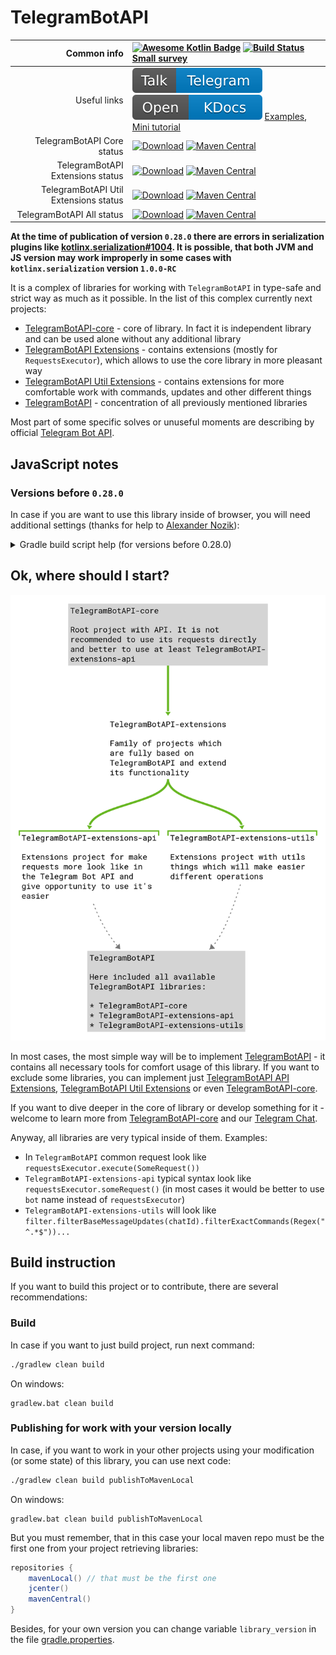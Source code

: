 # TelegramBotAPI

| Common info                           | [![Awesome Kotlin Badge](https://kotlin.link/awesome-kotlin.svg)](https://github.com/KotlinBy/awesome-kotlin) [![Build Status](https://travis-ci.com/InsanusMokrassar/TelegramBotAPI.svg?branch=master)](https://travis-ci.com/InsanusMokrassar/TelegramBotAPI) [Small survey](https://forms.gle/tnjuExdSKEr32ygKA)|
| -------------------------------------:|:------------------------------------------------------------------------------------------------------------------------------------------------------------------------------------------------------------------------------------------------------------------------------------------------------------------------------------------------------------------------------------------------------------------------------------------------------------------------------------------------ |
| Useful links | [![Chat in Telegram](badges/chat.svg)](https://t.me/InMoTelegramBotAPI) [![KDocs](badges/kdocs.svg)](https://tgbotapi.inmo.dev/docs/index.html) [Examples](https://github.com/InsanusMokrassar/TelegramBotAPI-examples/), [Mini tutorial](https://bookstack.inmo.dev/books/telegrambotapi/chapter/introduction-tutorial) |
| TelegramBotAPI Core status                 | [![Download](https://api.bintray.com/packages/insanusmokrassar/StandardRepository/TelegramBotAPI-core/images/download.svg)](https://bintray.com/insanusmokrassar/StandardRepository/TelegramBotAPI-core/_latestVersion) [![Maven Central](https://maven-badges.herokuapp.com/maven-central/com.github.insanusmokrassar/TelegramBotAPI-core/badge.svg)](https://maven-badges.herokuapp.com/maven-central/com.github.insanusmokrassar/TelegramBotAPI) |
| TelegramBotAPI Extensions status      | [![Download](https://api.bintray.com/packages/insanusmokrassar/StandardRepository/TelegramBotAPI-extensions-api/images/download.svg)](https://bintray.com/insanusmokrassar/StandardRepository/TelegramBotAPI-extensions-api/_latestVersion) [![Maven Central](https://maven-badges.herokuapp.com/maven-central/com.github.insanusmokrassar/TelegramBotAPI-extensions-api/badge.svg)](https://maven-badges.herokuapp.com/maven-central/com.github.insanusmokrassar/TelegramBotAPI-extensions-api) |
| TelegramBotAPI Util Extensions status | [![Download](https://api.bintray.com/packages/insanusmokrassar/StandardRepository/TelegramBotAPI-extensions-utils/images/download.svg)](https://bintray.com/insanusmokrassar/StandardRepository/TelegramBotAPI-extensions-utils/_latestVersion) [![Maven Central](https://maven-badges.herokuapp.com/maven-central/com.github.insanusmokrassar/TelegramBotAPI-extensions-utils/badge.svg)](https://maven-badges.herokuapp.com/maven-central/com.github.insanusmokrassar/TelegramBotAPI-extensions-utils) |
| TelegramBotAPI All status                 | [![Download](https://api.bintray.com/packages/insanusmokrassar/StandardRepository/TelegramBotAPI/images/download.svg)](https://bintray.com/insanusmokrassar/StandardRepository/TelegramBotAPI/_latestVersion) [![Maven Central](https://maven-badges.herokuapp.com/maven-central/com.github.insanusmokrassar/TelegramBotAPI/badge.svg)](https://maven-badges.herokuapp.com/maven-central/com.github.insanusmokrassar/TelegramBotAPI-all)                                                             |

**At the time of publication of version `0.28.0` there are errors in serialization plugins like
[kotlinx.serialization#1004](https://github.com/Kotlin/kotlinx.serialization/issues/1004). It is possible, that both JVM
and JS version may work improperly in some cases with `kotlinx.serialization` version `1.0.0-RC`**


It is a complex of libraries for working with `TelegramBotAPI` in type-safe and strict way as much as it possible. In
the list of this complex currently next projects:

* [TelegramBotAPI-core](TelegramBotAPI-core/README.md) - core of library. In fact it is independent library and can be used alone
  without any additional library
* [TelegramBotAPI Extensions](TelegramBotAPI-extensions-api/README.md) - contains extensions (mostly for
  `RequestsExecutor`), which allows to use the core library in more pleasant way
* [TelegramBotAPI Util Extensions](TelegramBotAPI-extensions-utils/README.md) - contains extensions for more comfortable
work with commands, updates and other different things
* [TelegramBotAPI](TelegramBotAPI/README.md) - concentration of all previously mentioned libraries

Most part of some specific solves or unuseful
moments are describing by official [Telegram Bot API](https://core.telegram.org/bots/api).

## JavaScript notes

### Versions before `0.28.0`

In case if you are want to use this library inside of browser, you will need additional settings (thanks for help to [Alexander Nozik](https://research.jetbrains.org/researchers/altavir)):

<details>
<summary>Gradle build script help (for versions before 0.28.0)</summary>

```groovy
dependencies {
    /* ... */

    implementation "com.github.insanusmokrassar:TelegramBotAPI:$tgbot_api_version"
    implementation "com.github.insanusmokrassar:TelegramBotAPI-extensions-api:$tgbot_api_version" // optional
    implementation "com.github.insanusmokrassar:TelegramBotAPI-extensions-utils:$tgbot_api_version" // optional

    /* Block of dependencies for correct building in browser */
    implementation(npm("fs"))
    implementation(npm("bufferutil"))
    implementation(npm("utf-8-validate"))
    implementation(npm("abort-controller"))
    implementation(npm("text-encoding"))
}

/* ... */

kotlin {
    target {
        browser {
            /* Block for fix of exception in absence of some functionality, https://github.com/ktorio/ktor/issues/1339 */
            dceTask {
                dceOptions {
                    keep("ktor-ktor-io.\$\$importsForInline\$\$.ktor-ktor-io.io.ktor.utils.io")
                }
            }
        }
    }
}
```

</details>

## Ok, where should I start?

![Libraries hierarchy](resources/TelegramBotAPI-libraries-hierarchy.svg)

In most cases, the most simple way will be to implement [TelegramBotAPI](TelegramBotAPI/README.md) - it contains
all necessary tools for comfort usage of this library. If you want to exclude some libraries, you can implement just
[TelegramBotAPI API Extensions](TelegramBotAPI-extensions-api/README.md),
[TelegramBotAPI Util Extensions](TelegramBotAPI-extensions-utils/README.md) or even
[TelegramBotAPI-core](TelegramBotAPI-core/README.md).

If you want to dive deeper in the core of library or develop something for it - welcome to learn more from
[TelegramBotAPI-core](TelegramBotAPI-core/README.md) and our [Telegram Chat](https://teleg.one/InMoTelegramBotAPIChat).

Anyway, all libraries are very typical inside of them. Examples:

* In `TelegramBotAPI` common request look like `requestsExecutor.execute(SomeRequest())`
* `TelegramBotAPI-extensions-api` typical syntax look like `requestsExecutor.someRequest()` (in most cases it would be
better to use `bot` name instead of `requestsExecutor`)
* `TelegramBotAPI-extensions-utils` will look like `filter.filterBaseMessageUpdates(chatId).filterExactCommands(Regex("^.*$"))...`

## Build instruction

If you want to build this project or to contribute, there are several recommendations:

### Build

In case if you want to just build project, run next command:

```bash
./gradlew clean build
```

On windows:

```
gradlew.bat clean build
```

### Publishing for work with your version locally

In case, if you want to work in your other projects using your modification (or some state) of this library,
you can use next code:

```bash
./gradlew clean build publishToMavenLocal
```

On windows:

```
gradlew.bat clean build publishToMavenLocal
```

But you must remember, that in this case your local maven repo must be the first one from
your project retrieving libraries:

```groovy
repositories {
    mavenLocal() // that must be the first one
    jcenter()
    mavenCentral()
}
```

Besides, for your own version you can change variable `library_version` in the file [gradle.properties](./gradle.properties).
